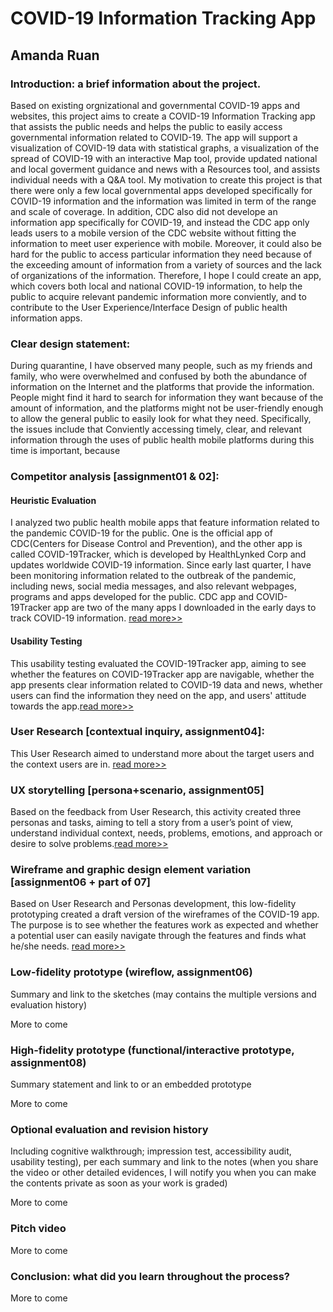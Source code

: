 # COVID-19 Information Tracking App
## Amanda Ruan
### Introduction: a brief information about the project. 
Based on existing orgnizational and governmental COVID-19 apps and websites, this project aims to create a COVID-19 Information Tracking app that assists the public needs and helps the public to easily access governmental information related to COVID-19. The app will support a visualization of COVID-19 data with statistical graphs, a visualization of the spread of COVID-19 with an interactive Map tool, provide updated national and local goverment guidance and news with a Resources tool, and assists individual needs with a Q&A tool. My motivation to create this project is that there were only a few local governmental apps developed specifically for COVID-19 information and the information was limited in term of the range and scale of coverage. In addition, CDC also did not develope an information app specifically for COVID-19, and instead the CDC app only leads users to a mobile version of the CDC website without fitting the information to meet user experience with mobile. Moreover, it could also be hard for the public to access particular information they need because of the exceeding amount of information from a variety of sources and the lack of organizations of the information. Therefore, I hope I could create an app, which covers both local and national COVID-19 information, to help the public to acquire relevant pandemic information more conviently, and to contribute to the User Experience/Interface Design of public health information apps.

### Clear design statement: 
During quarantine, I have observed many people, such as my friends and family, who were overwhelmed and confused by both the abundance of information on the Internet and the platforms that provide the information. People might find it hard to search for information they want because of the amount of information, and the platforms might not be user-friendly enough to allow the general public to easily look for what they need. Specifically, the issues include that Conviently accessing timely, clear, and relevant information through the uses of public health mobile platforms during this time is important, because 

### Competitor analysis [assignment01 & 02]:
#### Heuristic Evaluation
I analyzed two public health mobile apps that feature information related to the pandemic COVID-19 for the public. One is the official app of CDC(Centers for Disease Control and Prevention), and the other app is called COVID-19Tracker, which is developed by HealthLynked Corp and updates worldwide COVID-19 information. Since early last quarter, I have been monitoring information related to the outbreak of the pandemic, including news, social media messages, and also relevant webpages, programs and apps developed for the public. CDC app and COVID-19Tracker app are two of the many apps I downloaded in the early days to track COVID-19 information. [read more>>](https://github.com/amandamandayuen/DH150-SPR20-HeuristicEvaluation-Assignment01)

#### Usability Testing
This usability testing evaluated the COVID-19Tracker app, aiming to see whether the features on COVID-19Tracker app are navigable, whether the app presents clear information related to COVID-19 data and news, whether users can find the information they need on the app, and users' attitude towards the app.[read more>>](https://github.com/amandamandayuen/DH150-SPR20-UT-Assignment02)

### User Research [contextual inquiry, assignment04]:
This User Research aimed to understand more about the target users and the context users are in. [read more>>](https://github.com/amandamandayuen/DH150-SPR20-UserInContext-Assignment05)
### UX storytelling [persona+scenario, assignment05]
Based on the feedback from User Research, this activity created three personas and tasks, aiming to tell a story from a user’s point of view, understand individual context, needs, problems, emotions, and approach or desire to solve problems.[read more>>](https://github.com/amandamandayuen/DH150-Assignment05-PersonaStorytelling)

### Wireframe and graphic design element variation [assignment06 + part of 07]
Based on User Research and Personas development, this low-fidelity prototyping created a draft version of the wireframes of the COVID-19 app. The purpose is to see whether the features work as expected and whether a potential user can easily navigate through the features and finds what he/she needs. [read more>>](https://github.com/amandamandayuen/DH150-Assignment06-LowFidelityPrototype)

### Low-fidelity prototype (wireflow, assignment06)
Summary and link to the sketches (may contains the multiple versions and evaluation history)

More to come
### High-fidelity prototype (functional/interactive prototype, assignment08)
Summary statement and link to or an embedded prototype

More to come
### Optional evaluation and revision history 
Including cognitive walkthrough; impression test, accessibility audit, usability testing), per each summary and link to the notes (when you share the video or other detailed evidences, I will notify you when you can make the contents private as soon as your work is graded)

More to come
### Pitch video 
More to come
### Conclusion: what did you learn throughout the process?
More to come
